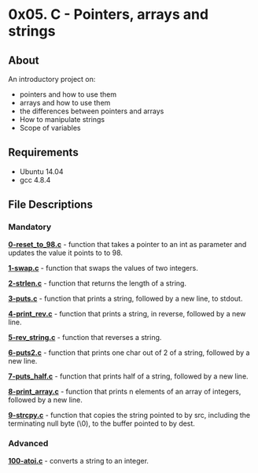 # 0x05. C - Pointers, arrays and strings
## About
An introductory project on:
- pointers and how to use them
- arrays and how to use them
- the differences between pointers and arrays
- How to manipulate strings
- Scope of variables
## Requirements
- Ubuntu 14.04
- gcc 4.8.4
## File Descriptions
### Mandatory
**[0-reset_to_98.c](0-reset_to_98.c)** - function that takes a pointer to an int as parameter and updates the value it points to to 98.

**[1-swap.c](1-swap.c)** - function that swaps the values of two integers.

**[2-strlen.c](2-strlen.c)** - function that returns the length of a string.

**[3-puts.c](3-puts.c)** - function that prints a string, followed by a new line, to stdout.

**[4-print_rev.c](4-print_rev.c)** - function that prints a string, in reverse, followed by a new line.

**[5-rev_string.c](5-rev_string.c)** - function that reverses a string.

**[6-puts2.c](6-puts2.c)** - function that prints one char out of 2 of a string, followed by a new line.

**[7-puts_half.c](7-puts_half.c)** - function that prints half of a string, followed by a new line.

**[8-print_array.c](8-print_array.c)** - function that prints n elements of an array of integers, followed by a new line.

**[9-strcpy.c](9-strcpy.c)** - function that copies the string pointed to by src, including the terminating null byte (\0), to the buffer pointed to by dest.

### Advanced
**[100-atoi.c](100-atoi.c)** - converts a string to an integer.